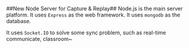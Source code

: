 ##New Node Server for Capture & Replay##
Node.js is the main server platform.
It uses `Express` as the web framework.
It uses `mongodb` as the database.

It uses `Socket.IO` to solve some sync problem, such as real-time communicate, classroom~
